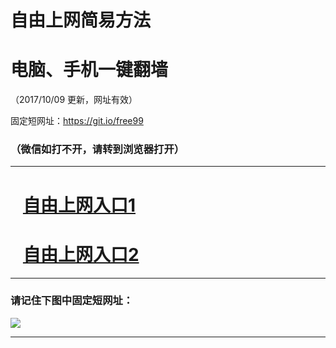 ﻿# 自由上网简易方法

# 电脑、手机一键翻墙

（2017/10/09 更新，网址有效）

固定短网址：https://git.io/free99

### （微信如打不开，请转到浏览器打开）


***





# &nbsp;&nbsp; <a href="http://ft29799572.fwq-tz-1001.info/fwqtz01.html?t=100900126259 " target="_blank">自由上网入口1</a>
# &nbsp;&nbsp; <a href="http://ft2513224855.fwq-tz-1002.info/fwqtz02.html?t=100900112221 " target="_blank">自由上网入口2</a>
***

### 请记住下图中固定短网址：

<img src="https://s3-us-west-2.amazonaws.com/fwq-1001/yjfq-20170905okok.png" /> 


***

